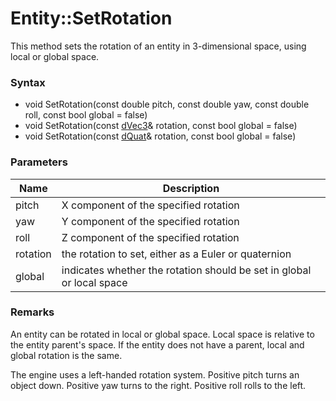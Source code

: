 # Entity::SetRotation #
This method sets the rotation of an entity in 3-dimensional space, using local or global space.

### Syntax ###
* void SetRotation(const double pitch, const double yaw, const double roll, const bool global = false)
* void SetRotation(const [dVec3](CPP_Vec3.md)& rotation, const bool global = false)
* void SetRotation(const [dQuat](CPP_Quat.md)& rotation, const bool global = false)

### Parameters ###
| Name | Description |
| ------ | ------ |
| pitch | X component of the specified rotation |
| yaw | Y component of the specified rotation |
| roll | Z component of the specified rotation |
| rotation | the rotation to set, either as a Euler or quaternion |
| global | indicates whether the rotation should be set in global or local space |

### Remarks ###
An entity can be rotated in local or global space. Local space is relative to the entity parent's space. If the entity does not have a parent, local and global rotation is the same.

The engine uses a left-handed rotation system. Positive pitch turns an object down. Positive yaw turns to the right. Positive roll rolls to the left.
